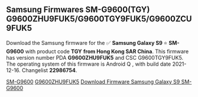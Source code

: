 <h2>Samsung Firmwares SM-G9600(TGY) G9600ZHU9FUK5/G9600TGY9FUK5/G9600ZCU9FUK5</h2>
Download the Samsung firmware for the ✅ <strong>Samsung Galaxy S9 </strong> ⭐ <strong>SM-G9600</strong> with product code <strong>TGY</strong> <strong> from Hong Kong SAR China</strong>. This firmware has version number PDA <strong>G9600ZHU9FUK5</strong> and CSC G9600TGY9FUK5. The operating system of this firmware is Android Q , with build date 2021-12-16. Changelist <strong>22986754</strong>.


[SM-G9600](https://samfirm.shop/samsung/model/SM-G9600)
[G9600ZHU9FUK5](https://samfirm.shop/samsung/pda/G9600ZHU9FUK5)
[Download Firmware Samsung Galaxy S9 SM-G9600](https://samfirm.shop/samsung/firmware/482821)
